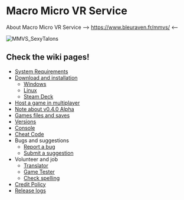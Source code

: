 # Macro Micro VR Service

About Macro Micro VR Service --> https://www.bleuraven.fr/mmvs/ <--

![MMVS_SexyTalons](https://user-images.githubusercontent.com/7216958/154977012-87b35140-d851-445e-9328-b4a5e370116c.jpg)

## Check the wiki pages!
- [System Requirements](https://github.com/xavier150/MMVS/wiki/System-requirements)
- [Download and installation](https://github.com/xavier150/MMVS/wiki/Download-and-installation)
  - [Windows](https://github.com/xavier150/MMVS/wiki/Download-and-installation-(Windows))  
  - [Linux](https://github.com/xavier150/MMVS/wiki/Download-and-installation-(Linux))  
  - [Steam Deck](https://github.com/xavier150/MMVS/wiki/Download-and-installation-(Steam-Deck))  
- [Host a game in multiplayer](https://github.com/xavier150/MMVS/wiki/Host)
- [Note about v0.4.0 Alpha](https://github.com/xavier150/MMVS/wiki/v0.4.0-Alpha)
- [Games files and saves](https://github.com/xavier150/MMVS/wiki/Save)
- [Versions](https://github.com/xavier150/MMVS/wiki/Versions)
- [Console](https://github.com/xavier150/MMVS/wiki/Console)
- [Cheat Code](https://github.com/xavier150/MMVS/wiki/Cheat-Code)
- Bugs and suggestions
  - [Report a bug](https://github.com/xavier150/MMVS/wiki/Bug-Reports)
  - [Submit a suggestion](https://github.com/xavier150/MMVS/wiki/Suggestions)
- Volunteer and job
  - [Translator](https://github.com/xavier150/MMVS/wiki/Translator)
  - [Game Tester](https://github.com/xavier150/MMVS/wiki/Game-Tester)
  - [Check spelling](https://github.com/xavier150/MMVS/wiki/Check-spelling)
- [Credit Policy](https://github.com/xavier150/MMVS/wiki/Credit-Policy)
- [Release logs](https://github.com/xavier150/MMVS/wiki/Release-logs)
